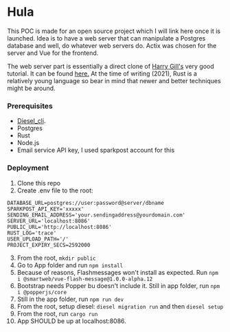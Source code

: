 # Hula

This POC is made for an open source project which I will link here once it is launched. Idea is to have a web server that can manipulate a Postgres database and well, do whatever web servers do. Actix was chosen for the server and Vue for the frontend.

The web server part is essentially a direct clone of [Harry Gill's](https://gill.net.in) very good tutorial. It can be found [here.](https://gill.net.in/posts/auth-microservice-rust-actix-web1.0-diesel-complete-tutorial/) At the time of writing (2021), Rust is a relatively young language so bear in mind that newer and better techniques might be around.

### Prerequisites

- [Diesel_cli](http://diesel.rs/guides/getting-started/).
- Postgres
- Rust
- Node.js
- Email service API key, I used sparkpost account for this

### Deployment

1. Clone this repo
2. Create .env file to the root:
```
DATABASE_URL=postgres://user:password@server/dbname
SPARKPOST_API_KEY='xxxxx'
SENDING_EMAIL_ADDRESS='your.sendingaddress@yourdomain.com'
SERVER_URL='localhost:8086'
PUBLIC_URL='http://localhost:8086'
RUST_LOG='trace'
USER_UPLOAD_PATH='/'
PROJECT_EXPIRY_SECS=2592000
```
3. From the root, `mkdir public`
4. Go to App folder and run `npm install`
5. Because of reasons, Flashmessages won't install as expected. Run `npm i @smartweb/vue-flash-message@1.0.0-alpha.12`
6. Bootstrap needs Popper bu doesn't include it. Still in app folder, run `npm i @popperjs/core`
7. Still in the app folder, run `npm run dev`
8. From the root, setup diesel: `diesel migration run` and then `diesel setup`
9. From the root, run `cargo run`
10. App SHOULD be up at localhost:8086.
